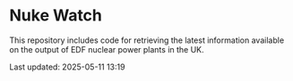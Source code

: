 # Nuke Watch

This repository includes code for retrieving the latest information available on the output of EDF nuclear power plants in the UK.

Last updated: 2025-05-11 13:19